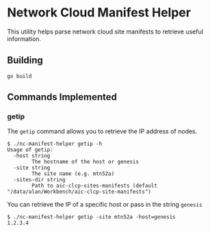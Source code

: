 # Network Cloud Manifest Helper

This utility helps parse network cloud site manifests to retrieve useful information.

## Building

```
go build
```

## Commands Implemented

### getip

The `getip` command allows you to retrieve the IP address of nodes.

```
$ ./nc-manifest-helper getip -h
Usage of getip:
  -host string
    	The hostname of the host or genesis
  -site string
    	The site name (e.g. mtn52a)
  -sites-dir string
    	Path to aic-clcp-sites-manifests (default "/data/alan/Workbench/aic-clcp-site-manifests")

```

You can retrieve the IP of a specific host or pass in the string `genesis`

```
$ ./nc-manifest-helper getip -site mtn52a -host=genesis
1.2.3.4
```


